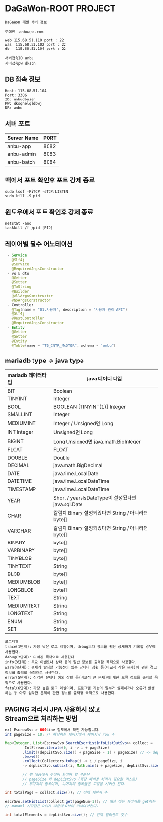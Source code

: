 # DaGaWon-ROOT PROJECT

```Text
DaGaWon 개발 서버 정보

도메인  anbuapp.com

web 115.68.51.110 port : 22
was  115.68.51.102 port : 22
db   115.68.51.104 port : 22

서버접속ID anbu
서버접속pw dksqn
```

## DB 접속 정보

```Text
Host: 115.68.51.104
Port: 3306
ID: anbudbuser
PW: dksqnelqldbwj
DB: anbu
```

## 서버 포트

| Server Name | PORT |
|-------------|------|
| anbu-app    | 8082 |
| anbu-admin  | 8083 |
| anbu-batch  | 8084 |

## 맥에서 포트 확인후 포트 강제 종료

```shell
sudo lsof -PiTCP -sTCP:LISTEN  
sudo kill -9 pid
```

## 윈도우에서 포트 확인후 강제 종료

```shell
netstat -ano 
taskkill /f /pid [PID]
```

## 레이어별 필수 어노테이션

```Java
 - Service   
   @Slf4j  
   @Service  
   @RequiredArgsConstructor  
 - vo & dto  
   @Getter
   @Setter  
   @ToString  
   @Builder  
   @AllArgsConstructor  
   @NoArgsConstructor  
 - Controller  
   @Tag(name = "01.사용자", description = "사용자 관리 API")  
   @Slf4j  
   @RestController  
   @RequiredArgsConstructor  
 - Entity  
   @Getter  
   @Setter  
   @Entity  
   @Table(name = "TB_CNTR_MASTER", schema = "anbu")  
```

## mariadb type -> java type

| mariadb 데이터타입 | 	java 데이터 타입                                 |
|:--------------|----------------------------------------------|
| BIT	          | Boolean                                      |
| TINYINT	      | Integer                                      |
| BOOL          | BOOLEAN [TINYINT(1)]	Integer                 |
| SMALLINT	     | Integer                                      |
| MEDIUMINT	    | Integer  / Unsigned면 Long                    |
| INT	Integer   | Unsigned면 Long                               |
| BIGINT	       | Long  Unsigned면 java.math.BigInteger         |
| FLOAT	        | FLOAT                                        |
| DOUBLE	       | Double                                       |
| DECIMAL	      | java.math.BigDecimal                         |
| DATE	         | java.time.LocalDate                          |
| DATETIME	     | java.time.LocalDateTime                      |
| TIMESTAMP	    | java.time.LocalDateTime                      |
| YEAR	         | Short / yearslsDateType이 설정됬다면 java.sql.Date |
| CHAR	         | 칼럼이 Binary 설정되있다면 String / 아니라면 byte[]       |
| VARCHAR	      | 칼럼이 Binary 설정되있다면 String / 아니라면 byte[]       |
| BINARY	       | byte[]                                       |
| VARBINARY	    | byte[]                                       |
| TINYBLOB	     | byte[]                                       |
| TINYTEXT	     | String                                       |
| BLOB	         | byte[]                                       |
| MEDIUMBLOB	   | byte[]                                       |
| LONGBLOB	     | byte[]                                       |
| TEXT	         | String                                       |
| MEDIUMTEXT	   | String                                       |
| LONGTEXT	     | String                                       |
| ENUM	         | String                                       |
| SET	          | String                                       |


```Text
로그레벨
trace(1단계): 가장 낮은 로그 레벨이며, debug보다 정보를 훨씬 상세하게 기록할 경우에 사용한다.
debug(2단계): 디버깅 목적으로 사용한다.
info(3단계): 주요 이벤트나 상태 등의 일반 정보를 출력할 목적으로 사용한다.
warn(4단계): 문제가 발생할 가능성이 있는 상태나 상황 등(비교적 작은 문제)에 관한 경고 정보를 출력할 목적으로 사용한다.
error(5단계): 심각한 문제나 예외 상황 등(비교적 큰 문제)에 대한 오류 정보를 출력할 목적으로 사용한다.
fatal(6단계): 가장 높은 로그 레벨이며, 프로그램 기능의 일부가 실패하거나 오류가 발생하는 등 아주 심각한 문제에 관한 정보를 출력할 목적으로 사용한다.
```

## PAGING 처리시 JPA 사용하지 않고 </br> Stream으로 처리하는 방법

```Java
ex) EscrowSvc > 600Line 정도에서 확인 가능합니다.
int pageSize = 10; // 해당하는 페이지에서 페이지당 row 수

Map<Integer, List<EscrowSvo.SearchEscrHistInfoListOutSvo>> collect = 
         IntStream.iterate(0, i -> i + pageSize)
        .limit((depListSvo.size() + pageSize - 1) / pageSize) // => depListSvo 해당하는 페이징 처리를 할 리스트 
        .boxed()
        .collect(Collectors.toMap(i -> i / pageSize, i 
        -> depListSvo.subList(i, Math.min(i + pageSize, depListSvo.size())))); // => depListSvo 해당하는 페이징 처리를 할 리스트
        
        // 위 내용에서 수정이 되어야 할 부분은
        // pageSize 와 depListSvo (해당 페이징 처리가 필요한 리스트)
        // 두가지의 항목이며, 나머지의 항목들은 고정을 시키면 된다.
        
int totalPage = collect.size()); // 전체 페이지 수

escrSvo.setHistList(collect.get(pageNum-1)); // 해당 하는 페이지를 get하는 방법
// mapdml 시작점은 0이기 때문에 0부터 꺼내와야한다.

int totalElements = depListSvo.size(); // 전체 엘리멘트 갯수
```
